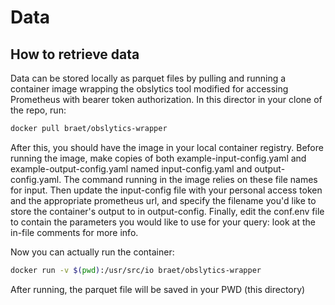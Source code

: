 # Data

## How to retrieve data

Data can be stored locally as parquet files by pulling and running a container image wrapping the obslytics tool modified for accessing Prometheus with bearer token authorization. In this director in your clone of the repo, run:

```sh
docker pull braet/obslytics-wrapper
```

After this, you should have the image in your local container registry. Before running the image, make copies of both example-input-config.yaml and example-output-config.yaml named input-config.yaml and output-config.yaml. The command running in the image relies on these file names for input. Then update the input-config file with your personal access token and the appropriate prometheus url, and specify the filename you'd like to store the container's output to in output-config. Finally, edit the conf.env file to contain the parameters you would like to use for your query: look at the in-file comments for more info.

Now you can actually run the container:

```sh
docker run -v $(pwd):/usr/src/io braet/obslytics-wrapper
```

After running, the parquet file will be saved in your PWD (this directory)

